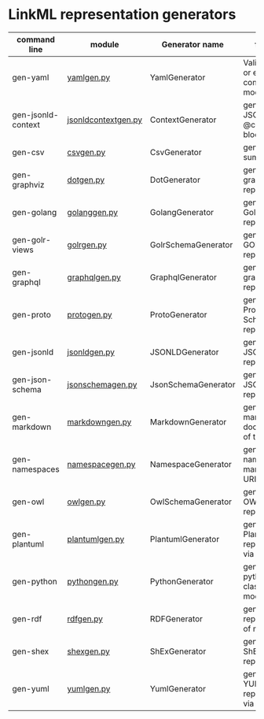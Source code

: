 # LinkML representation generators

| command line | module | Generator name | function | help file |
| -----------  | ------ | -------------  | -------- | --------- |
|  gen-yaml    | [yamlgen.py](https://github.com/linkml/linkml/blob/main/linkml/generators/yamlgen.py) | YamlGenerator | Validate YAML or emit compiled module | [yamlgen help](../../tests/test_scripts/output/genyaml/help) |
|  gen-jsonld-context   | [jsonldcontextgen.py](https://github.com/linkml/linkml/blob/main/linkml/generators/jsonldcontextgen.py) |    ContextGenerator | generate a JSON-LD @context block  | [contextgen help](../../tests/test_scripts/output/gencontext/help) |
|  gen-csv   | [csvgen.py](https://github.com/linkml/linkml/blob/main/linkml/generators/csvgen.py) |    CsvGenerator | generate a csv summary  | [csvgen help](../../tests/test_scripts/output/gencsv/help) |
|  gen-graphviz   | [dotgen.py](https://github.com/linkml/linkml/blob/main/linkml/generators/dotgen.py) |    DotGenerator | generate graphviz representation  | [dotgen help](../../tests/test_scripts/output/gengraphviz/help) |
|  gen-golang   | [golanggen.py](https://github.com/linkml/linkml/blob/main/linkml/generators/golanggen.py) |    GolangGenerator | generate Golang representation  | [golanggen help](../../tests/test_scripts/output/gengolang/help) |
|  gen-golr-views   | [golrgen.py](https://github.com/linkml/linkml/blob/main/linkml/generators/golrgen.py) |    GolrSchemaGenerator | generate a GOLR(?) representation  | [golrgen help](../../tests/test_scripts/output/genglor/help) |
|  gen-graphql   | [graphqlgen.py](https://github.com/linkml/linkml/blob/main/linkml/generators/graphqlgen.py) |    GraphqlGenerator | generate a graphql representation  | [graphql help](../../tests/test_scripts/output/gengraphql/help) |
|  gen-proto  | [protogen.py](https://github.com/linkml/linkml/blob/main/linkml/generators/protogen.py) | ProtoGenerator | generate Protobuf Schema representation | [proto help](../../tests/test_scripts/output/genproto/help) |
|  gen-jsonld | [jsonldgen.py](https://github.com/linkml/linkml/blob/main/linkml/generators/jsonldgen.py) | JSONLDGenerator | generate JSON representation | [jsonld help](../../tests/test_scripts/output/genjsonld/help) |
|  gen-json-schema   | [jsonschemagen.py](https://github.com/linkml/linkml/blob/main/linkml/generators/jsonschemagen.py) |    JsonSchemaGenerator | generate JSON Schema representation  | [jsonschmeagen help](../../tests/test_scripts/output/genjsonschema/help) |
|  gen-markdown   | [markdowngen.py](https://github.com/linkml/linkml/blob/main/linkml/generators/markdowngen.py) |    MarkdownGenerator | generate markdown documentation of the model  | [markdowngen help](../../tests/test_scripts/output/genmarkdown/help) |
|  gen-namespaces | [namespacegen.py](https://github.com/linkml/linkml/blob/main/linkml/generators/namespacegen.py) | NamespaceGenerator | generate namespace manager for URI's in model | [namespacegen help](../../tests/test_scripts/output/gennamespace/help) |
|  gen-owl   | [owlgen.py](https://github.com/linkml/linkml/blob/main/linkml/generators/owlgen.py) |    OwlSchemaGenerator | generate an OWL representation  | [owlgen help](../../tests/test_scripts/output/genowl/help) |
|  gen-plantuml   | [plantumlgen.py](https://github.com/linkml/linkml/blob/main/linkml/generators/plantumlgen.py) |    PlantumlGenerator | generate PlantUML representation via [PlantUML](https://plantuml.com/)  | [plantumlgen help](../../tests/test_scripts/output/genuml/help) | 
|  gen-python   | [pythongen.py](https://github.com/linkml/linkml/blob/main/linkml/generators/pythongen.py) | PythonGenerator | generate python classes for a model  | [pythongen help](../../tests/test_scripts/output/genpython/help) |
|  gen-rdf | [rdfgen.py](https://github.com/linkml/linkml/blob/main/linkml/generators/rdfgen.py) | RDFGenerator | generate RDF representation of model | [rdfgen help](../../tests/test_scripts/output/genrdf/help) |
|  gen-shex   | [shexgen.py](https://github.com/linkml/linkml/blob/main/linkml/generators/shexgen.py) |    ShExGenerator | generate a ShEx model representation  | [shexgen help](../../tests/test_scripts/output/genshex/help) |
|  gen-yuml   | [yumlgen.py](https://github.com/linkml/linkml/blob/main/linkml/generators/yumlgen.py) |    YumlGenerator | generate YUML representation via [YUML](https://yuml.me/)  | [yumlgen help](../../tests/test_scripts/output/genuml/help) | 
